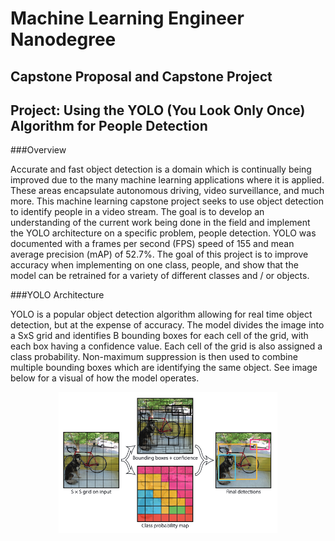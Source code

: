# Machine Learning Engineer Nanodegree
## Capstone Proposal and Capstone Project
## Project: Using the YOLO (You Look Only Once) Algorithm for People Detection

###Overview

Accurate and fast object detection is a domain which is continually being improved due to the many machine learning applications where it is applied. These areas encapsulate autonomous driving, video surveillance, and much more. This machine learning capstone project seeks to use object detection to identify people in a video stream. The goal is to develop an understanding of the current work being done in the field and implement the YOLO architecture on a specific problem, people detection. YOLO was documented with a frames per second (FPS) speed of 155 and mean average precision (mAP) of 52.7%. The goal of this project is to improve accuracy when implementing on one class, people, and show that the model can be retrained for a variety of different classes and / or objects. 

###YOLO Architecture

YOLO is a popular object detection algorithm allowing for real time object detection, but at the expense of accuracy. The model divides the image into a SxS grid and identifies B bounding boxes for each cell of the grid, with each box having a confidence value. Each cell of the grid is also assigned a class probability. Non-maximum suppression is then used to combine multiple bounding boxes which are identifying the same object. See image below for a visual of how the model operates.  

<p align="center">
  <img src="report-images/yolo.png" width="350">
</p>
